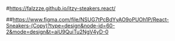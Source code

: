 #https://falzzze.github.io/itzy-steakers.react/

##https://www.figma.com/file/NSUG7tPcBdYyAO9oPUOh1P/React-Sneakers-(Copy)?type=design&node-id=60-2&mode=design&t=aiU9QuiTu2NgV4yD-0
